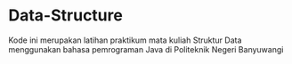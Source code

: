# Data-Structure
Kode ini merupakan latihan praktikum mata kuliah Struktur Data menggunakan bahasa pemrograman Java di Politeknik Negeri Banyuwangi
